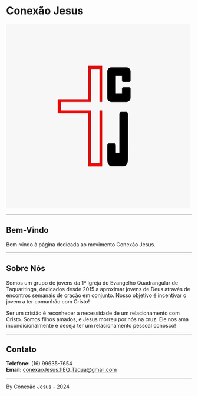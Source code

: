 # Conexão Jesus

![Logo Conexão Jesus](/IMG/logo.jpg)

---
## Bem-Vindo

Bem-vindo à página dedicada ao movimento Conexão Jesus.

---

## Sobre Nós

Somos um grupo de jovens da 1ª Igreja do Evangelho Quadrangular de Taquaritinga, dedicados desde 2015 a aproximar jovens de Deus através de encontros semanais de oração em conjunto. Nosso objetivo é incentivar o jovem a ter comunhão com Cristo!

Ser um cristão é reconhecer a necessidade de um relacionamento com Cristo. Somos filhos amados, e Jesus morreu por nós na cruz. Ele nos ama incondicionalmente e deseja ter um relacionamento pessoal conosco!

---

## Contato

**Telefone:** (16) 99635-7654  
**Email:** conexaoJesus.1IEQ_Taqua@gmail.com

---

By Conexão Jesus - 2024
